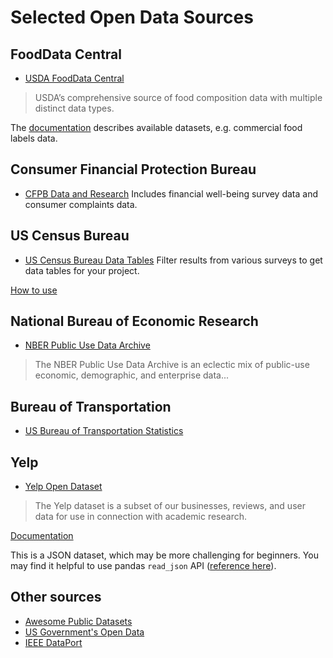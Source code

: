 # Selected Open Data Sources
## FoodData Central
- [USDA FoodData Central](https://fdc.nal.usda.gov/download-datasets.html)
> USDA’s comprehensive source of food composition data with multiple distinct
data types.

The [documentation](https://fdc.nal.usda.gov/data-documentation.html) describes
available datasets, e.g. commercial food labels data.

## Consumer Financial Protection Bureau
- [CFPB Data and Research](https://www.consumerfinance.gov/data-research/)
Includes financial well-being survey data and consumer complaints data.

## US Census Bureau
- [US Census Bureau Data Tables](https://data.census.gov/table)
Filter results from various surveys to get data tables for your project.

[How to use](https://www.census.gov/data/what-is-data-census-gov.html)

## National Bureau of Economic Research
- [NBER Public Use Data
Archive](https://www.nber.org/research/data?page=1&perPage=50)
> The NBER Public Use Data Archive is an eclectic mix of public-use economic, 
> demographic, and enterprise data...

## Bureau of Transportation
- [US Bureau of Transportation Statistics](https://www.bts.gov/browse-statistical-products-and-data)

## Yelp
- [Yelp Open Dataset](https://www.yelp.com/dataset)
> The Yelp dataset is a subset of our businesses, reviews, and user data 
> for use in connection with academic research. 

[Documentation](https://www.yelp.com/dataset/documentation/main)

This is a JSON dataset, which may be more challenging for beginners. You may
find it helpful to use pandas `read_json` API ([reference
here](https://pandas.pydata.org/docs/reference/api/pandas.read_json.html)).

## Other sources
- [Awesome Public Datasets](https://github.com/awesomedata/awesome-public-datasets)
- [US Government's Open Data](https://catalog.data.gov/dataset/)
- [IEEE DataPort](https://ieee-dataport.org/datasets)

